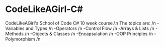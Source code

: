 # CodeLikeAGirl-C#
CodeLikeAGirl's School of Code C# 10 week course.\n
The topics are: /n
-Variables and Types /n
-Operators /n
-Control Flow /n
-Arrays & Lists /n
-Methods /n
-Objects & Classes /n
-Encapsulation /n
-OOP Principles /n
-Polymorphism /n
